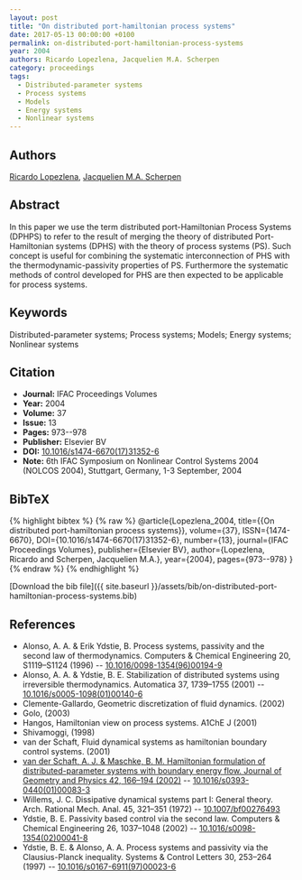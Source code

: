 ```yaml
---
layout: post
title: "On distributed port-hamiltonian process systems"
date: 2017-05-13 00:00:00 +0100
permalink: on-distributed-port-hamiltonian-process-systems
year: 2004
authors: Ricardo Lopezlena, Jacquelien M.A. Scherpen
category: proceedings
tags:
  - Distributed-parameter systems
  - Process systems
  - Models
  - Energy systems
  - Nonlinear systems
---
```

 
## Authors
[Ricardo Lopezlena](authors/ricardo-lopezlena), [Jacquelien M.A. Scherpen](authors/jacquelien-m-a-scherpen)
 
## Abstract
In this paper we use the term distributed port-Hamiltonian Process Systems (DPHPS) to refer to the result of merging the theory of distributed Port-Hamiltonian systems (DPHS) with the theory of process systems (PS). Such concept is useful for combining the systematic interconnection of PHS with the thermodynamic-passivity properties of PS. Furthermore the systematic methods of control developed for PHS are then expected to be applicable for process systems.
 
## Keywords
Distributed-parameter systems; Process systems; Models; Energy systems; Nonlinear systems
 
## Citation
- **Journal:** IFAC Proceedings Volumes
- **Year:** 2004
- **Volume:** 37
- **Issue:** 13
- **Pages:** 973--978
- **Publisher:** Elsevier BV
- **DOI:** [10.1016/s1474-6670(17)31352-6](https://doi.org/10.1016/s1474-6670(17)31352-6)
- **Note:** 6th IFAC Symposium on Nonlinear Control Systems 2004 (NOLCOS 2004), Stuttgart, Germany, 1-3 September, 2004
 
## BibTeX
{% highlight bibtex %}
{% raw %}
@article{Lopezlena_2004,
  title={{On distributed port-hamiltonian process systems}},
  volume={37},
  ISSN={1474-6670},
  DOI={10.1016/s1474-6670(17)31352-6},
  number={13},
  journal={IFAC Proceedings Volumes},
  publisher={Elsevier BV},
  author={Lopezlena, Ricardo and Scherpen, Jacquelien M.A.},
  year={2004},
  pages={973--978}
}
{% endraw %}
{% endhighlight %}
 
[Download the bib file]({{ site.baseurl }}/assets/bib/on-distributed-port-hamiltonian-process-systems.bib)
 
## References
- Alonso, A. A. & Erik Ydstie, B. Process systems, passivity and the second law of thermodynamics. Computers &amp; Chemical Engineering 20, S1119–S1124 (1996) -- [10.1016/0098-1354(96)00194-9](https://doi.org/10.1016/0098-1354(96)00194-9)
- Alonso, A. A. & Ydstie, B. E. Stabilization of distributed systems using irreversible thermodynamics. Automatica 37, 1739–1755 (2001) -- [10.1016/s0005-1098(01)00140-6](https://doi.org/10.1016/s0005-1098(01)00140-6)
- Clemente-Gallardo, Geometric discretization of fluid dynamics. (2002)
- Golo, (2003)
- Hangos, Hamiltonian view on process systems. A1ChE J (2001)
- Shivamoggi, (1998)
- van der Schaft, Fluid dynamical systems as hamiltonian boundary control systems. (2001)
- [van der Schaft, A. J. & Maschke, B. M. Hamiltonian formulation of distributed-parameter systems with boundary energy flow. Journal of Geometry and Physics 42, 166–194 (2002)](hamiltonian-formulation-of-distributed-parameter-systems-with-boundary-energy-flow) -- [10.1016/s0393-0440(01)00083-3](https://doi.org/10.1016/s0393-0440(01)00083-3)
- Willems, J. C. Dissipative dynamical systems part I: General theory. Arch. Rational Mech. Anal. 45, 321–351 (1972) -- [10.1007/bf00276493](https://doi.org/10.1007/bf00276493)
- Ydstie, B. E. Passivity based control via the second law. Computers &amp; Chemical Engineering 26, 1037–1048 (2002) -- [10.1016/s0098-1354(02)00041-8](https://doi.org/10.1016/s0098-1354(02)00041-8)
- Ydstie, B. E. & Alonso, A. A. Process systems and passivity via the Clausius-Planck inequality. Systems &amp; Control Letters 30, 253–264 (1997) -- [10.1016/s0167-6911(97)00023-6](https://doi.org/10.1016/s0167-6911(97)00023-6)

